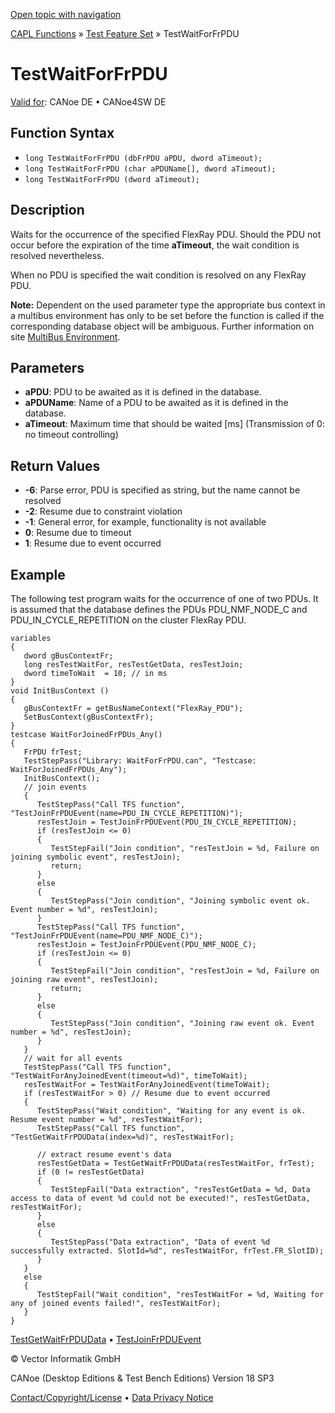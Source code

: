 [Open topic with navigation](../../../../../CANoeDEFamily.htm#Topics/CAPLFunctions/Test/Functions/CAPLfunctionTestWaitForFrPDU.md)

[CAPL Functions](../../CAPLfunctions.md) » [Test Feature Set](../CAPLfunctionsTFSOverview.md) » TestWaitForFrPDU

# TestWaitForFrPDU

[Valid for](../../../Shared/FeatureAvailability.md): CANoe DE • CANoe4SW DE

## Function Syntax

- `long TestWaitForFrPDU (dbFrPDU aPDU, dword aTimeout);`
- `long TestWaitForFrPDU (char aPDUName[], dword aTimeout);`
- `long TestWaitForFrPDU (dword aTimeout);`

## Description

Waits for the occurrence of the specified FlexRay PDU. Should the PDU not occur before the expiration of the time **aTimeout**, the wait condition is resolved nevertheless.

When no PDU is specified the wait condition is resolved on any FlexRay PDU.

**Note:** Dependent on the used parameter type the appropriate bus context in a multibus environment has only to be set before the function is called if the corresponding database object will be ambiguous. Further information on site [MultiBus Environment](../../../Shared/CAPL/General/TestMultiBusEnvironment.md).

## Parameters

- **aPDU**: PDU to be awaited as it is defined in the database.
- **aPDUName**: Name of a PDU to be awaited as it is defined in the database.
- **aTimeout**: Maximum time that should be waited [ms] (Transmission of 0: no timeout controlling)

## Return Values

- **-6**: Parse error, PDU is specified as string, but the name cannot be resolved
- **-2**: Resume due to constraint violation
- **-1**: General error, for example, functionality is not available
- **0**: Resume due to timeout
- **1**: Resume due to event occurred

## Example

The following test program waits for the occurrence of one of two PDUs. It is assumed that the database defines the PDUs PDU_NMF_NODE_C and PDU_IN_CYCLE_REPETITION on the cluster FlexRay PDU.

```plaintext
variables
{
   dword gBusContextFr;
   long resTestWaitFor, resTestGetData, resTestJoin;
   dword timeToWait  = 10; // in ms
}
void InitBusContext ()
{
   gBusContextFr = getBusNameContext("FlexRay_PDU");
   SetBusContext(gBusContextFr);
}
testcase WaitForJoinedFrPDUs_Any()
{
   FrPDU frTest;
   TestStepPass("Library: WaitForFrPDU.can", "Testcase: WaitForJoinedFrPDUs_Any");
   InitBusContext();
   // join events
   {
      TestStepPass("Call TFS function", "TestJoinFrPDUEvent(name=PDU_IN_CYCLE_REPETITION)");
      resTestJoin = TestJoinFrPDUEvent(PDU_IN_CYCLE_REPETITION);
      if (resTestJoin <= 0)
      {
         TestStepFail("Join condition", "resTestJoin = %d, Failure on joining symbolic event", resTestJoin);
         return;
      }
      else
      {
         TestStepPass("Join condition", "Joining symbolic event ok. Event number = %d", resTestJoin);
      }
      TestStepPass("Call TFS function", "TestJoinFrPDUEvent(name=PDU_NMF_NODE_C)");
      resTestJoin = TestJoinFrPDUEvent(PDU_NMF_NODE_C);
      if (resTestJoin <= 0)
      {
         TestStepFail("Join condition", "resTestJoin = %d, Failure on joining raw event", resTestJoin);
         return;
      }
      else
      {
         TestStepPass("Join condition", "Joining raw event ok. Event number = %d", resTestJoin);
      }
   }
   // wait for all events
   TestStepPass("Call TFS function", "TestWaitForAnyJoinedEvent(timeout=%d)", timeToWait);
   resTestWaitFor = TestWaitForAnyJoinedEvent(timeToWait);
   if (resTestWaitFor > 0) // Resume due to event occurred
   {
      TestStepPass("Wait condition", "Waiting for any event is ok. Resume event number = %d", resTestWaitFor);
      TestStepPass("Call TFS function", "TestGetWaitFrPDUData(index=%d)", resTestWaitFor);
      
      // extract resume event's data
      resTestGetData = TestGetWaitFrPDUData(resTestWaitFor, frTest);
      if (0 != resTestGetData)
      {
         TestStepFail("Data extraction", "resTestGetData = %d, Data access to data of event %d could not be executed!", resTestGetData, resTestWaitFor);
      }
      else
      {
         TestStepPass("Data extraction", "Data of event %d successfully extracted. SlotId=%d", resTestWaitFor, frTest.FR_SlotID);
      }
   }
   else
   {
      TestStepFail("Wait condition", "resTestWaitFor = %d, Waiting for any of joined events failed!", resTestWaitFor);
   }
}
```

[TestGetWaitFrPDUData](CAPLfunctionTestGetWaitFrPDUData.md) • [TestJoinFrPDUEvent](CAPLfunctionTestJoinFrPDUEvent.md)

© Vector Informatik GmbH

CANoe (Desktop Editions & Test Bench Editions) Version 18 SP3

[Contact/Copyright/License](../../../Shared/ContactCopyrightLicense.md) • [Data Privacy Notice](https://www.vector.com/int/en/company/get-info/privacy-policy/)
